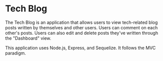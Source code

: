 # Tech Blog

The Tech Blog is an application that allows users to view tech-related blog posts written by themselves and other users. Users can comment on each other's posts. Users can also edit and delete posts they've written through the "Dashboard" view.

This application uses Node.js, Express, and Sequelize. It follows the MVC paradigm.
